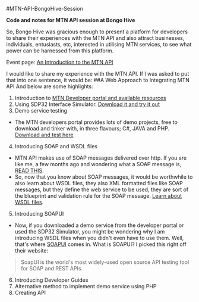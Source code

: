 #MTN-API-BongoHive-Session

**Code and notes for MTN API session at Bongo Hive**

So, Bongo Hive was gracious enough to present a platform for developers to share their experiences with the MTN API and also attract businesses, individuals, entusiasts, etc, interested in utilising MTN services, to see what power can be harnessed from this platform.

Event page: <a href="https://www.eventbrite.com/e/an-introduction-to-the-mtn-api-tickets-29271818798" title="An Introduction to the MTN API" target="_blank">An Introduction to the MTN API</a>

I would like to share my experience with the MTN API. If I was asked to put that into one sentence, it would be:
##A Web Approach to Integrating MTN API
And below are some highlights:

1. Introduction to [MTN Developer portal and available resources](https://developer.mtn.com/community/portal/site.action?s=devsite&c=Home "MTN Developer portal and available resources")
2. Using SDP32 Interface Simulator. [Download it and try it out](https://developer.mtn.com/community/portal/site.action?s=devsite&c=detailsResource&resourceId=150&categoryId=DEV1000005&search=DEV1000005&resourceName=SDP32_Simulator&h=firresource&currentPage=1&osIds=DEV2000001,DEV2000002,DEV2000003,DEV2000004,DEV2000005&flag=fromRight "SDP32 Interface Simulator")
3. Demo service testing
  - The MTN developers portal provides lots of demo projects, free to download and tinker with, in three flavours; C#, JAVA and PHP. [Download and test here](https://developer.mtn.com/community/portal/site.action?s=devsite&c=Resources&categoryId=DEV1000006)
4. Introducing SOAP and WSDL files
  - MTN API makes use of SOAP messages delivered over http. If you are like me, a few months ago and wondering what a SOAP message is, [READ THIS](http://www.w3schools.com/xml/xml_soap.asp).
  - So, now that you know about SOAP messages, it would be worthwhile to also learn about WSDL files, they also XML formatted files like SOAP messages, but they define the web service to be used, they are sort of the blueprint and validation rule for the SOAP message. [Learn about WSDL files](http://www.w3schools.com/xml/xml_wsdl.asp).
5. Introducing SOAPUI
  - Now, if you downloaded a demo service from the developer portal or used the SDP32 Simulator, you might be wondering why I am introducing WSDL files when you didn't even have to use them. Well, that's where [SOAPUI](https://www.soapui.org/open-source.html) comes in. What is SOAPUI? I picked this right off their website:
  > SoapUI is the world's most widely-used open source API testing tool for SOAP and REST APIs.

6. Introducing Developer Guides
7. Alternative method to implement demo service using PHP
8. Creating API
